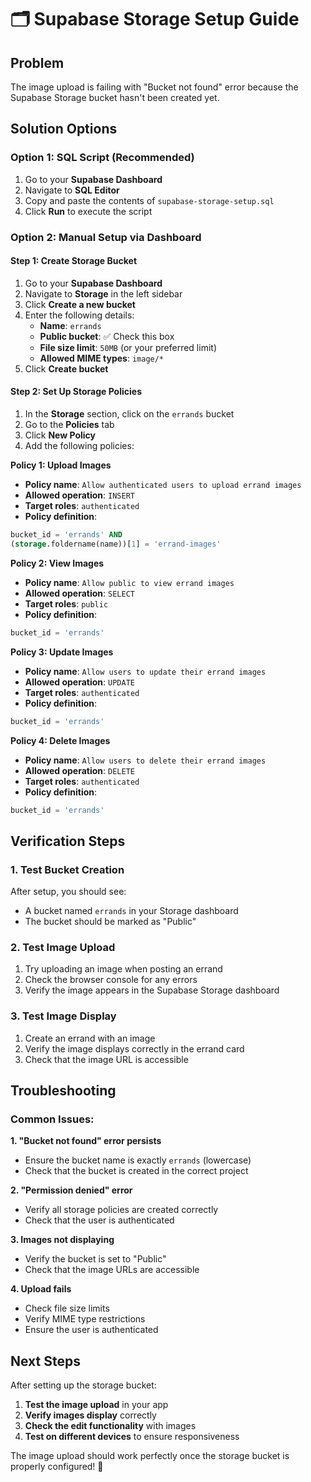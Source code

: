 # 🗂️ Supabase Storage Setup Guide

## Problem
The image upload is failing with "Bucket not found" error because the Supabase Storage bucket hasn't been created yet.

## Solution Options

### Option 1: SQL Script (Recommended)
1. Go to your **Supabase Dashboard**
2. Navigate to **SQL Editor**
3. Copy and paste the contents of `supabase-storage-setup.sql`
4. Click **Run** to execute the script

### Option 2: Manual Setup via Dashboard

#### Step 1: Create Storage Bucket
1. Go to your **Supabase Dashboard**
2. Navigate to **Storage** in the left sidebar
3. Click **Create a new bucket**
4. Enter the following details:
   - **Name**: `errands`
   - **Public bucket**: ✅ Check this box
   - **File size limit**: `50MB` (or your preferred limit)
   - **Allowed MIME types**: `image/*`
5. Click **Create bucket**

#### Step 2: Set Up Storage Policies
1. In the **Storage** section, click on the `errands` bucket
2. Go to the **Policies** tab
3. Click **New Policy**
4. Add the following policies:

**Policy 1: Upload Images**
- **Policy name**: `Allow authenticated users to upload errand images`
- **Allowed operation**: `INSERT`
- **Target roles**: `authenticated`
- **Policy definition**:
```sql
bucket_id = 'errands' AND
(storage.foldername(name))[1] = 'errand-images'
```

**Policy 2: View Images**
- **Policy name**: `Allow public to view errand images`
- **Allowed operation**: `SELECT`
- **Target roles**: `public`
- **Policy definition**:
```sql
bucket_id = 'errands'
```

**Policy 3: Update Images**
- **Policy name**: `Allow users to update their errand images`
- **Allowed operation**: `UPDATE`
- **Target roles**: `authenticated`
- **Policy definition**:
```sql
bucket_id = 'errands'
```

**Policy 4: Delete Images**
- **Policy name**: `Allow users to delete their errand images`
- **Allowed operation**: `DELETE`
- **Target roles**: `authenticated`
- **Policy definition**:
```sql
bucket_id = 'errands'
```

## Verification Steps

### 1. Test Bucket Creation
After setup, you should see:
- A bucket named `errands` in your Storage dashboard
- The bucket should be marked as "Public"

### 2. Test Image Upload
1. Try uploading an image when posting an errand
2. Check the browser console for any errors
3. Verify the image appears in the Supabase Storage dashboard

### 3. Test Image Display
1. Create an errand with an image
2. Verify the image displays correctly in the errand card
3. Check that the image URL is accessible

## Troubleshooting

### Common Issues:

**1. "Bucket not found" error persists**
- Ensure the bucket name is exactly `errands` (lowercase)
- Check that the bucket is created in the correct project

**2. "Permission denied" error**
- Verify all storage policies are created correctly
- Check that the user is authenticated

**3. Images not displaying**
- Verify the bucket is set to "Public"
- Check that the image URLs are accessible

**4. Upload fails**
- Check file size limits
- Verify MIME type restrictions
- Ensure the user is authenticated

## Next Steps

After setting up the storage bucket:

1. **Test the image upload** in your app
2. **Verify images display** correctly
3. **Check the edit functionality** with images
4. **Test on different devices** to ensure responsiveness

The image upload should work perfectly once the storage bucket is properly configured! 🎉

